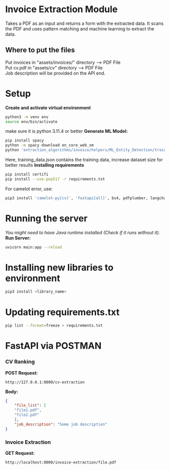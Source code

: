 # Invoice Extraction Module
Takes a PDF as an input and returns a form with the extracted data. It scans the PDF and uses pattern matching and machine learning to extract the data.

## Where to put the files
Put invoices in "assets/invoices/" directory --> PDF File  
Put cv.pdf in "assets/cv" directory --> PDF File  
Job description will be provided on the API end.

# Setup
**Create and activate virtual environment**
```bash
python3 -m venv env
source env/bin/activate
```
make sure it is python 3.11.4 or better
**Generate ML Model:**
```bash
pip install spacy
python -m spacy download en_core_web_sm
python 'extraction_algorithms/invoice/helpers/ML_Entity_Detection/trainer.py'
```
Here, training_data.json contains the training data, increase dataset size for better results
**Installing requirements**
```bash
pip install certifi
pip install --use-pep517 -r requirements.txt
```
For camelot error, use:
```bash
pip3 install 'camelot-py[cv]', 'fastapi[all]', bs4, pdfplumber, langchain
```

# Running the server
_You might need to have Java runtime installed (Check if it runs without it)._
**Run Server:**
```bash
uvicorn main:app --reload
```
# Installing new libraries to environment
```bash
pip3 install <library_name>
```
# Updating requirements.txt
```bash
pip list --format=freeze > requirements.txt
```

# FastAPI via POSTMAN
### CV Ranking
**POST Request:**
```link
http://127.0.0.1:8000/cv-extraction
```
**Body:**
```json
{
    "file_list": [
    "file1.pdf",
    "file2.pdf"
    ],
    "job_description": "Some job description"
}
```
### Invoice Extraction
**GET Request:**
```link
http://localhost:8000/invoice-extraction/file.pdf
```


